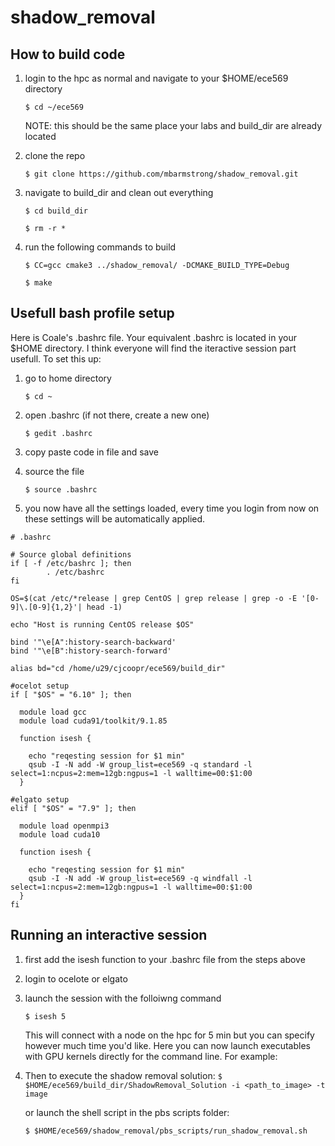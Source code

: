 # shadow_removal

## How to build code
1. login to the hpc as normal and navigate to your $HOME/ece569 directory
    
    `$ cd ~/ece569`

    NOTE: this should be the same place your labs and build_dir are already located
    
1. clone the repo

    `$ git clone https://github.com/mbarmstrong/shadow_removal.git`

1. navigate to build_dir and clean out everything

    `$ cd build_dir`
    
    `$ rm -r *`

1. run the following commands to build

    `$ CC=gcc cmake3 ../shadow_removal/ -DCMAKE_BUILD_TYPE=Debug`
    
    `$ make`
   
## Usefull bash profile setup

Here is Coale's .bashrc file. Your equivalent .bashrc is located in your $HOME directory. I think everyone will find the iteractive session part usefull. To set this up:

1. go to home directory

    `$ cd ~`

1. open .bashrc (if not there, create a new one)

    `$ gedit .bashrc`

1. copy paste code in file and save

1. source the file

    `$ source .bashrc`
1. you now have all the settings loaded, every time you login from now on these settings will be automatically applied.


```
# .bashrc

# Source global definitions
if [ -f /etc/bashrc ]; then
        . /etc/bashrc
fi

OS=$(cat /etc/*release | grep CentOS | grep release | grep -o -E '[0-9]\.[0-9]{1,2}'| head -1)

echo "Host is running CentOS release $OS"

bind '"\e[A":history-search-backward'
bind '"\e[B":history-search-forward'

alias bd="cd /home/u29/cjcoopr/ece569/build_dir"

#ocelot setup
if [ "$OS" = "6.10" ]; then

  module load gcc
  module load cuda91/toolkit/9.1.85

  function isesh {

    echo "reqesting session for $1 min"
    qsub -I -N add -W group_list=ece569 -q standard -l select=1:ncpus=2:mem=12gb:ngpus=1 -l walltime=00:$1:00
  }

#elgato setup
elif [ "$OS" = "7.9" ]; then

  module load openmpi3
  module load cuda10

  function isesh {

    echo "reqesting session for $1 min"
    qsub -I -N add -W group_list=ece569 -q windfall -l select=1:ncpus=2:mem=12gb:ngpus=1 -l walltime=00:$1:00
  }
fi
```

## Running an interactive session

1. first add the isesh function to your .bashrc file from the steps above
1. login to ocelote or elgato
1. launch the session with the folloiwng command

    `$ isesh 5`
   
   This will connect with a node on the hpc for 5 min but you can specify however much time you'd like. Here you can now launch executables with GPU kernels directly for the command line. For example:
  
1. Then to execute the shadow removal solution:
   `$ $HOME/ece569/build_dir/ShadowRemoval_Solution -i <path_to_image> -t image`
   
   or launch the shell script in the pbs scripts folder:
   
   `$ $HOME/ece569/shadow_removal/pbs_scripts/run_shadow_removal.sh`
